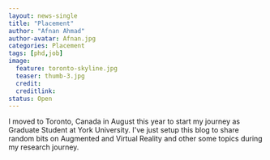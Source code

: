 ```yaml
---
layout: news-single
title: "Placement"
author: "Afnan Ahmad"
author-avatar: Afnan.jpg
categories: Placement
tags: [phd,job]
image:
  feature: toronto-skyline.jpg
  teaser: thumb-3.jpg
  credit:
  creditlink:
status: Open
---
```


I moved to Toronto, Canada in August this year to start my journey as Graduate Student at York University. I've just setup this blog to share random bits on Augmented and Virtual Reality and other some topics during my research journey.
